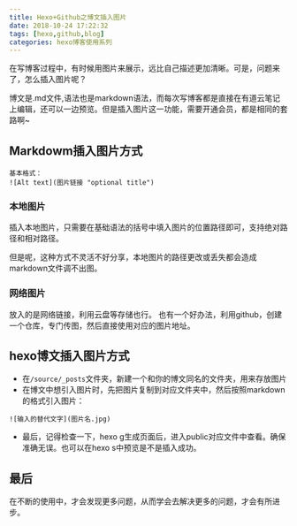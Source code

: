 ```yaml
---
title: Hexo+Github之博文插入图片
date: 2018-10-24 17:22:32
tags: [hexo,github,blog]
categories: hexo博客使用系列
---
```

在写博客过程中，有时候用图片来展示，远比自己描述更加清晰。可是，问题来了，怎么插入图片呢？

博文是.md文件,语法也是markdown语法，而每次写博客都是直接在有道云笔记上编辑，还可以一边预览。但是插入图片这一功能，需要开通会员，都是相同的套路啊~
<!--   MORE  -->
## Markdowm插入图片方式

```
基本格式：
![Alt text](图片链接 "optional title")
```
### 本地图片
插入本地图片，只需要在基础语法的括号中填入图片的位置路径即可，支持绝对路径和相对路径。 

但是呢，这种方式不灵活不好分享，本地图片的路径更改或丢失都会造成markdown文件调不出图。
### 网络图片
放入的是网络链接，利用云盘等存储也行。
也有一个好办法，利用github，创建一个仓库，专门传图，然后直接使用对应的图片地址。

## hexo博文插入图片方式
- 在`/source/_posts`文件夹，新建一个和你的博文同名的文件夹，用来存放图片
- 在博文中想引入图片时，先把图片复制到对应文件夹中，然后按照markdown的格式引入图片：

```
![输入的替代文字](图片名.jpg)
```
- 最后，记得检查一下，hexo g生成页面后，进入public对应文件中查看。确保准确无误。也可以在hexo s中预览是不是插入成功。

## 最后
在不断的使用中，才会发现更多问题，从而学会去解决更多的问题，才会有所进步。